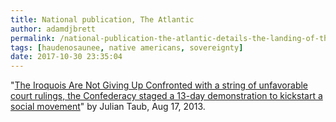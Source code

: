 ```yaml
---
title: National publication, The Atlantic
author: adamdjbrett
permalink: /national-publication-the-atlantic-details-the-landing-of-the-two-row-wampum-renewal-campaign-in-nyc/
tags: [haudenosaunee, native americans, sovereignty]
date: 2017-10-30 23:35:04
---
```


"[The Iroquois Are Not Giving Up Confronted with a string of unfavorable court rulings, the Confederacy staged a 13-day demonstration to kickstart a social movement](https://www.theatlantic.com/national/archive/2013/08/the-iroquois-are-not-giving-up/278787/)" by Julian Taub, Aug 17, 2013.
